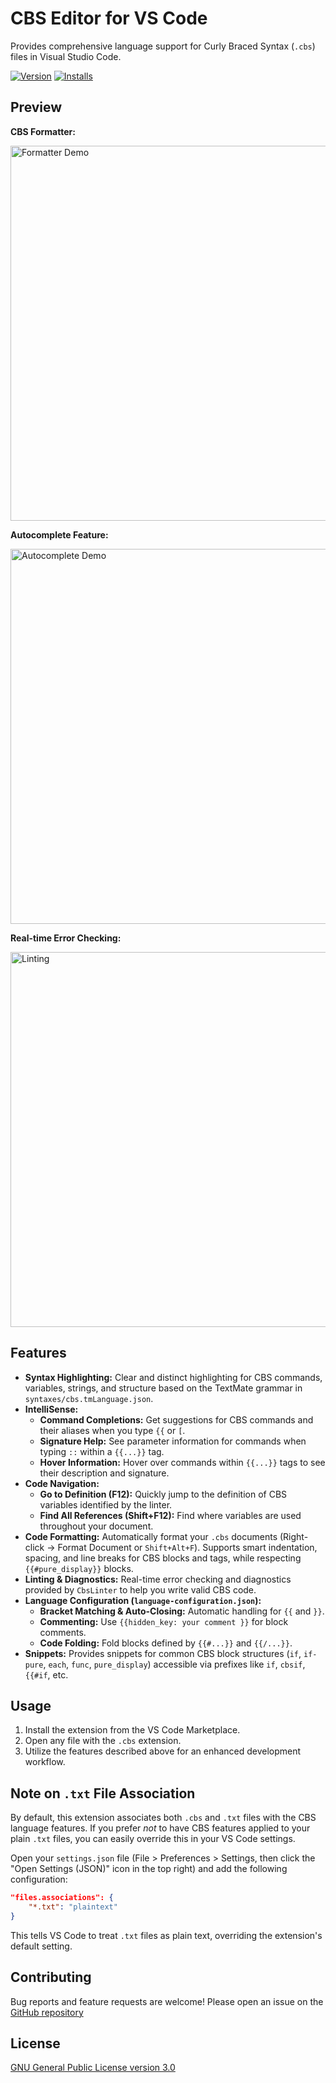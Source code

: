 # CBS Editor for VS Code

Provides comprehensive language support for Curly Braced Syntax (`.cbs`) files in Visual Studio Code.

[![Version](https://img.shields.io/visual-studio-marketplace/v/mollu.cbs-editor)](https://marketplace.visualstudio.com/items?itemName=mollu.cbs-editor)
[![Installs](https://img.shields.io/visual-studio-marketplace/i/mollu.cbs-editor)](https://marketplace.visualstudio.com/items?itemName=mollu.cbs-editor)

## Preview
**CBS Formatter:**

<img src="https://i.imgur.com/jxENFCc.gif" alt="Formatter Demo" width="600"/>

**Autocomplete Feature:**

<img src="https://i.imgur.com/LYefYf8.gif" alt="Autocomplete Demo" width="600"/>

**Real-time Error Checking:**

<img src="https://i.imgur.com/zBJBYEg.png" alt="Linting" width="600"/>

## Features

*   **Syntax Highlighting:** Clear and distinct highlighting for CBS commands, variables, strings, and structure based on the TextMate grammar in `syntaxes/cbs.tmLanguage.json`.
*   **IntelliSense:**
    *   **Command Completions:** Get suggestions for CBS commands and their aliases when you type `{{` or `[`.
    *   **Signature Help:** See parameter information for commands when typing `::` within a `{{...}}` tag.
    *   **Hover Information:** Hover over commands within `{{...}}` tags to see their description and signature.
*   **Code Navigation:**
    *   **Go to Definition (F12):** Quickly jump to the definition of CBS variables identified by the linter.
    *   **Find All References (Shift+F12):** Find where variables are used throughout your document.
*   **Code Formatting:** Automatically format your `.cbs` documents (Right-click -> Format Document or `Shift+Alt+F`). Supports smart indentation, spacing, and line breaks for CBS blocks and tags, while respecting `{{#pure_display}}` blocks.
*   **Linting & Diagnostics:** Real-time error checking and diagnostics provided by `CbsLinter` to help you write valid CBS code.
*   **Language Configuration (`language-configuration.json`):**
    *   **Bracket Matching & Auto-Closing:** Automatic handling for `{{` and `}}`.
    *   **Commenting:** Use `{{hidden_key: your comment }}` for block comments.
    *   **Code Folding:** Fold blocks defined by `{{#...}}` and `{{/...}}`.
*   **Snippets:** Provides snippets for common CBS block structures (`if`, `if-pure`, `each`, `func`, `pure_display`) accessible via prefixes like `if`, `cbsif`, `{{#if`, etc.

## Usage

1.  Install the extension from the VS Code Marketplace.
2.  Open any file with the `.cbs` extension.
3.  Utilize the features described above for an enhanced development workflow.

## Note on `.txt` File Association

By default, this extension associates both `.cbs` and `.txt` files with the CBS language features. If you prefer *not* to have CBS features applied to your plain `.txt` files, you can easily override this in your VS Code settings.

Open your `settings.json` file (File > Preferences > Settings, then click the "Open Settings (JSON)" icon in the top right) and add the following configuration:

```json
"files.associations": {
    "*.txt": "plaintext"
}
```

This tells VS Code to treat `.txt` files as plain text, overriding the extension's default setting.

## Contributing

Bug reports and feature requests are welcome! Please open an issue on the [GitHub repository](https://github.com/sub-hub/cbs-extension)

## License

[GNU General Public License version 3.0](LICENSE)
